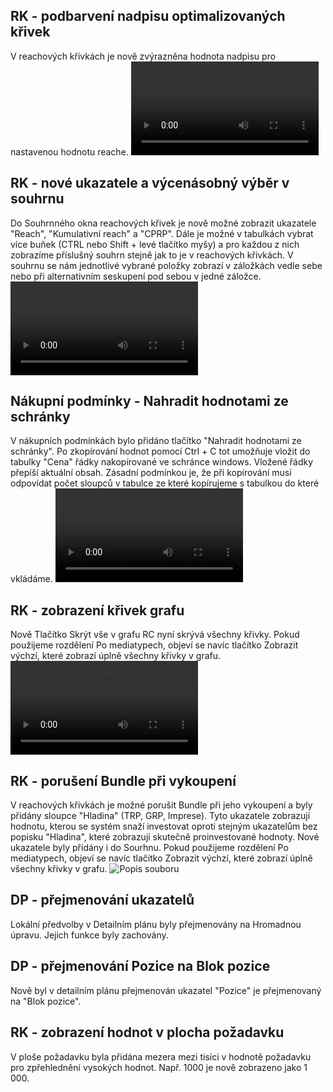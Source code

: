 ﻿---
categories: [fenix]
layout: fenix
---
## RK - podbarvení nadpisu optimalizovaných křivek 
V reachových křivkách je nově zvýrazněna hodnota nadpisu pro nastavenou hodnotu reache.
<video src="{{site.url}}/data/1_RK_podbarveni_EFR_tab.mp4" type="video/mp4" controls></video>

## RK -  nové ukazatele a výcenásobný výběr v souhrnu
Do Souhrnného okna reachových křivek je nově možné zobrazit ukazatele "Reach", "Kumulativní reach" a "CPRP". 
Dále je možné v tabulkách vybrat více buňek (CTRL nebo Shift + levé tlačítko myšy) a pro každou z nich zobrazíme příslušný souhrn stejně jak to je v reachových křivkách.
V souhrnu se nám jednotlivé vybrané položky zobrazí v záložkách vedle sebe nebo při alternativním seskupení pod sebou v jedné záložce.
<video src="{{site.url}}/data/RK_multi_zobrazeni_a_ukazatele.mp4" type="video/mp4" controls></video>

## Nákupní podmínky - Nahradit hodnotami ze schránky
V nákupních podmínkách bylo přidáno tlačítko "Nahradit hodnotami ze schránky".
Po zkopírování hodnot pomocí Ctrl + C tot umožňuje vložit do tabulky "Cena" řádky nakopírované ve schránce windows. Vložené řádky přepíší aktuální obsah.
Zásadní podmínkou je, že při kopírování musí odpovídat počet sloupců v tabulce ze které kopírujeme s tabulkou do které vkládáme. 
<video src="{{site.url}}/data/NP_nahrazeni_ze_schranky.mp4" type="video/mp4" controls></video>

## RK - zobrazení křivek grafu
Nově Tlačítko Skrýt vše v grafu RC nyní skrývá všechny křivky. 
Pokud použijeme rozdělení Po mediatypech, objeví se navíc tlačítko Zobrazit výchzí, které zobrazí úplně všechny křivky v grafu.
<video src="{{site.url}}/data/RK_krivky_vse.mp4" type="video/mp4" controls></video>

## RK - porušení Bundle při vykoupení
V reachových křivkách je možné porušit Bundle při jeho vykoupení a byly přidány sloupce "Hladina" (TRP, GRP, Imprese).
Tyto ukazatele zobrazují hodnotu, kterou se systém snaží investovat oproti stejným ukazatelům bez popisku "Hladina", které zobrazují skutečně proinvestované hodnoty. 
Nové ukazatele byly přidány i do Sourhnu. 
Pokud použijeme rozdělení Po mediatypech, objeví se navíc tlačítko Zobrazit výchzí, které zobrazí úplně všechny křivky v grafu.
![Popis souboru]({{site.url}}/data/vykoupeno.jpg "Popis souboru")

## DP - přejmenování ukazatelů
Lokální předvolby v Detailním plánu byly přejmenovány na Hromadnou úpravu. Jejich funkce byly zachovány.

## DP - přejmenování Pozice na Blok pozice
Nově byl v detailním plánu přejmenován ukazatel "Pozice" je přejmenovaný na "Blok pozice".

## RK - zobrazení hodnot v plocha požadavku
V ploše požadavku byla přidána mezera mezi tisíci v hodnotě požadavku pro zpřehlednění vysokých hodnot. Např. 1000 je nově zobrazeno jako 1 000.

